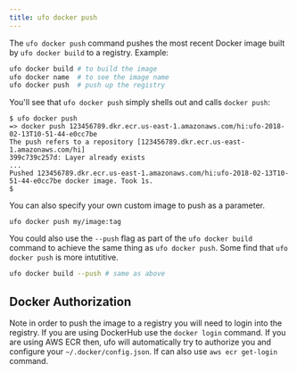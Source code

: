```yaml
---
title: ufo docker push
---
```


The `ufo docker push` command pushes the most recent Docker image built by `ufo docker build` to a registry.  Example:

```sh
ufo docker build # to build the image
ufo docker name  # to see the image name
ufo docker push  # push up the registry
```

You'll see that `ufo docker push` simply shells out and calls `docker push`:

```
$ ufo docker push
=> docker push 123456789.dkr.ecr.us-east-1.amazonaws.com/hi:ufo-2018-02-13T10-51-44-e0cc7be
The push refers to a repository [123456789.dkr.ecr.us-east-1.amazonaws.com/hi]
399c739c257d: Layer already exists
...
Pushed 123456789.dkr.ecr.us-east-1.amazonaws.com/hi:ufo-2018-02-13T10-51-44-e0cc7be docker image. Took 1s.
$
```

You can also specify your own custom image to push as a parameter.

```
ufo docker push my/image:tag
```

You could also use the `--push` flag as part of the `ufo docker build` command to achieve the same thing as `ufo docker push`. Some find that `ufo docker push` is more intutitive.

```sh
ufo docker build --push # same as above
```

## Docker Authorization

Note in order to push the image to a registry you will need to login into the registry.  If you are using DockerHub use the `docker login` command.  If you are using AWS ECR then, ufo will automatically try to authorize you and configure your `~/.docker/config.json`.  If can also use `aws ecr get-login` command.

